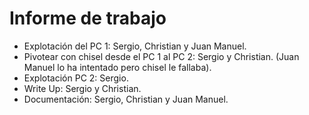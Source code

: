 # Informe de trabajo

- Explotación del PC 1: Sergio, Christian y Juan Manuel.<br>
- Pivotear con chisel desde el PC 1 al PC 2: Sergio y Christian. (Juan Manuel lo ha intentado pero chisel le fallaba).<br>
- Explotación PC 2: Sergio.<br>
- Write Up: Sergio y Christian.<br>
- Documentación: Sergio, Christian y Juan Manuel.
